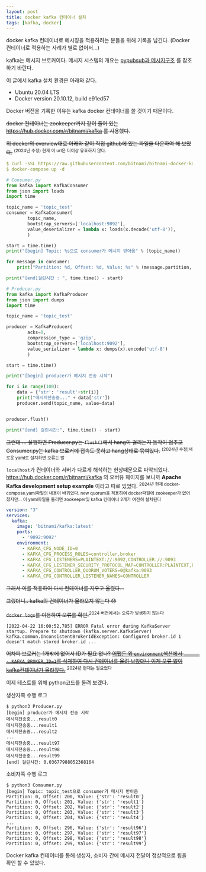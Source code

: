 ```yaml
---
layout: post
title: docker kafka 컨테이너 설치
tags: [kafka, docker]
---
```




docker kafka 컨테이너로 메시징을 적용하려는 분들을 위해 기록을 남긴다. (Docker 컨테이너로 적용하는 사례가 별로 없어서...)

kafka는 메시지 브로커이다. 메시지 시스템의 개요는 [pypubsub과 메시지구조](https://cheuora.github.io/2022/03/03/pypubsub/) 를 참조하기 바란다. 



이 글에서 kafka 설치 환경은 아래와 같다. 

* Ubuntu 20.04 LTS
* Docker version 20.10.12, build e91ed57

 Docker 버전을 기록한 이유는 kafka docker 컨테이너를 쓸 것이기 때문이다. 



~~docker 컨테이너는 zookeeper까지 같이 들어 있는 https://hub.docker.com/r/bitnami/kafka 를 사용했다.~~ 

~~위 docker의 overview대로 아래와 같이 직접 github에 있는 파일을 다운하여 해 보았다.~~ <sup>(2024년 수정) 현재 이 url은 더이상 유효하지 않다. </sup>

```yaml
$ curl -sSL https://raw.githubusercontent.com/bitnami/bitnami-docker-kafka/master/docker-compose.yml > docker-compose.yml
$ docker-compose up -d
```





```python
# Consumer.py
from kafka import KafkaConsumer
from json import loads
import time

topic_name = 'topic_test'
consumer = KafkaConsumer(
        topic_name,
        bootstrap_servers=['localhost:9092'],
        value_deserializer = lambda x: loads(x.decode('utf-8')),
        )

start = time.time()
print("[begin] Topic: %s으로 consumer가 메시지 받아옴" % (topic_name))

for message in consumer:
    print("Partition: %d, Offset: %d, Value: %s" % (message.partition, message.offset, message.value))

print("[end]걸린시간 : ", time.time() - start)
```

```python
# Producer.py
from kafka import KafkaProducer
from json import dumps
import time

topic_name = 'topic_test'

producer = KafkaProducer(
        acks=0,
        compression_type = 'gzip',
        bootstrap_servers=['localhost:9092'],
        value_serializer = lambda x: dumps(x).encode('utf-8')
        )

start = time.time()

print("[begin] producer가 메시지 전송 시작")

for i in range(100):
    data = {'str': 'result'+str(i)}
    print("메시지전송중..." + data['str'])
    producer.send(topic_name, value=data)


producer.flush()

print("[end] 걸린시간:", time.time() - start)
```



~~그런데 ... 실행하면 Producer.py는 `flush()`에서 hang이 걸리는지 동작이 멈추고 Consumer.py는 kafka 브로커에 접속도 못하고 hang상태로 묶여있다.~~  <sup>(2024년 수정)새로운 yaml로 설치하면 오류는 발 </sup>

`localhost`가 컨테이너와 서버가 다르게 해석하는 현상때문으로 파악되었다. https://hub.docker.com/r/bitnami/kafka 의 오버뷰 페이지를 보니까 **Apache Kafka development setup example** 이라고 따로 있었다. <sup>2024년 현재 docker-compose.yaml파일의 내용이 바뀌었다. new quorum을 적용하여 docker파일에 zookeeper가 없어졌지만... 이 yaml파일을 돌리면 zookeeper및 kafka 컨테이너 2개가 여전히 설치된다</sup>

```yaml
version: "3"
services:
  kafka:
    image: 'bitnami/kafka:latest'
    ports:
      - '9092:9092'
    environment:
      - KAFKA_CFG_NODE_ID=0
      - KAFKA_CFG_PROCESS_ROLES=controller,broker
      - KAFKA_CFG_LISTENERS=PLAINTEXT://:9092,CONTROLLER://:9093
      - KAFKA_CFG_LISTENER_SECURITY_PROTOCOL_MAP=CONTROLLER:PLAINTEXT,PLAINTEXT:PLAINTEXT
      - KAFKA_CFG_CONTROLLER_QUORUM_VOTERS=0@kafka:9093
      - KAFKA_CFG_CONTROLLER_LISTENER_NAMES=CONTROLLER
```





~~그래서 이를 적용하여 다시 컨테이너를 지우고 올렸다...~~

~~그랬더니.. kafka의 컨테이너가 올라오지 않는다 :sweat:~~

~~`docker logs`를 이용하여 오류를 확인.~~<sup>2024 버전에서는 오류가 발생하지 않는다</sup>

```
[2022-04-22 16:00:52,785] ERROR Fatal error during KafkaServer startup. Prepare to shutdown (kafka.server.KafkaServer)
kafka.common.InconsistentBrokerIdException: Configured broker.id 1 doesn't match stored broker.id ...
```



~~어차피 브로커는 1개밖에 없어서 ID가 필요 없나? <u>어쨌든 위 `environment`섹션에서 `      - KAFKA_BROKER_ID=1`를 삭제하여 다시 컨테이너를 올려 보았더니 이제 오류 없이 kafka컨테이너가 올라왔다.</u>~~ <sup>2024년 현재는 필요없다</sup>

이제 테스트를 위해 python코드를 돌려 보겠다. 



생산자쪽 수행 로그

```
$ python3 Producer.py
[begin] producer가 메시지 전송 시작
메시지전송중...result0
메시지전송중...result1
메시지전송중...result2
...
메시지전송중...result97
메시지전송중...result98
메시지전송중...result99
[end] 걸린시간: 0.03677988052368164
```



소비자쪽 수행 로그

```
$ python3 Comsumer.py
[begin] Topic: topic_test으로 consumer가 메시지 받아옴
Partition: 0, Offset: 200, Value: {'str': 'result0'}
Partition: 0, Offset: 201, Value: {'str': 'result1'}
Partition: 0, Offset: 202, Value: {'str': 'result2'}
Partition: 0, Offset: 203, Value: {'str': 'result3'}
Partition: 0, Offset: 204, Value: {'str': 'result4'}
...
Partition: 0, Offset: 296, Value: {'str': 'result96'}
Partition: 0, Offset: 297, Value: {'str': 'result97'}
Partition: 0, Offset: 298, Value: {'str': 'result98'}
Partition: 0, Offset: 299, Value: {'str': 'result99'}
```



Docker kafka 컨테이너를 통해 생성자, 소비자 간에 메시지 전달이 정상적으로 됨을 확인 할 수 있었다. 

